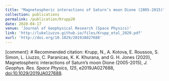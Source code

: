```yaml
---
title: "Magnetospheric interactions of Saturn’s moon Dione (2005-2015)"
collection: publications
permalink: /publication/Krupp20
date: 2020-04-17
venue: 'Journal of Geophysical Research (Space Physics)'
link: 'http://lukeliuzzo.github.io/files/Krupp_etal_2020.pdf'
xurl: 'http://doi.org/10.1029/2019JA027688'
---
```


[comment]: # Recommended citation: Krupp, N., A. Kotova, E. Roussos, S. Simon, L. Liuzzo, C. Paranicas, K. K. Khurana, and G. H. Jones (2020), Magnetospheric interactions of Saturn’s moon Dione (2005-2015), <i>J. Geophys. Res. Space Physics, 125</i>, e2019JA027688, [doi:10.1029/2019JA027688](https://doi.org/10.1029/2019JA027688).
